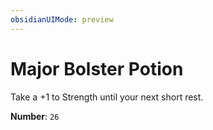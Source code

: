 ```yaml
---
obsidianUIMode: preview
---
```

# Major Bolster Potion

Take a +1 to Strength until your next short rest.

**Number**: `26`
